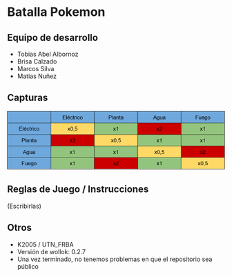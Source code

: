 # Batalla Pokemon

## Equipo de desarrollo

- Tobias Abel Albornoz
- Brisa Calzado
- Marcos Silva
- Matias Nuñez

## Capturas
![alt text](https://github.com/pdepviernestm/2024-tpo-game-holamundo/blob/master/assets/tablaAtaques.png)


## Reglas de Juego / Instrucciones

(Escribirlas)


## Otros

- K2005 / UTN_FRBA
- Versión de wollok: 0.2.7
- Una vez terminado, no tenemos problemas en que el repositorio sea público 
